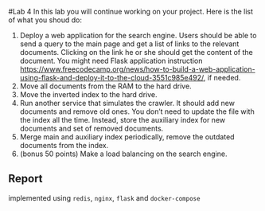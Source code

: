 #Lab 4
In this lab you will continue working on your project. Here is the list of what you shoud do:

1) Deploy a web application for the search engine. Users should be able to send a query to the main page and get a list of links to the relevant documents. Clicking on the link he or she should get the content of the document. You might need Flask application instruction https://www.freecodecamp.org/news/how-to-build-a-web-application-using-flask-and-deploy-it-to-the-cloud-3551c985e492/, if needed.
2) Move all documents from the RAM to the hard drive.
3) Move the inverted index to the hard drive.
4) Run another service that simulates the crawler. It should add new documents and remove old ones. You don’t need to update the file with the index all the time. Instead, store the auxiliary index for new documents and set of removed documents.
5) Merge main and auxiliary index periodically, remove the outdated documents from the index.
6) (bonus 50 points) Make a load balancing on the search engine.

## Report

implemented using ```redis```, ```nginx```, ```flask``` and ```docker-compose``` 